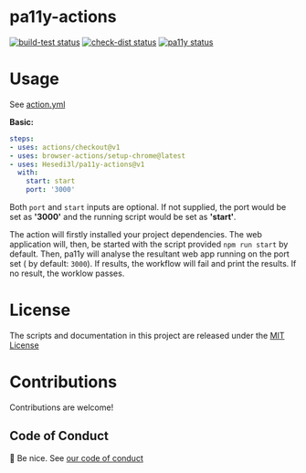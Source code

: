 # pa11y-actions
<p align="left">
  <a href="https://github.com/actions/pa11y-actions/actions?query=workflow%3Abuild-test"><img alt="build-test status" src="https://github.com/actions/pa11y-actions/workflows/build-test/badge.svg"></a> 
  <a href="https://github.com/actions/pa11y-actions/actions?query=workflow%3Acheck-dist"><img alt="check-dist status" src="https://github.com/actions/pa11y-actions/workflows/check-dist/badge.svg"></a>  <a href="https://github.com/actions/pa11y-actions/actions?query=workflow%3Apa11y"><img alt="pa11y status" src="https://github.com/actions/pa11y-actions/workflows/pa11y/badge.svg"></a> 
</p>

# Usage

See [action.yml](action.yml)

**Basic:**
```yaml
steps:
- uses: actions/checkout@v1
- uses: browser-actions/setup-chrome@latest
- uses: Hesedi3l/pa11y-actions@v1
  with:
    start: start
    port: '3000'
```

Both `port` and `start` inputs are optional. If not supplied, the port would be set as **'3000'** and the running script would be set as **'start'**.

The action will firstly installed your project dependencies. The web application will, then, be started with the script provided ``npm run start`` by default. Then, pa11y will analyse the resultant web app running on the port set ( by default: ``3000``). If results, the workflow will fail and print the results. If no result, the worklow passes.

# License

The scripts and documentation in this project are released under the [MIT License](LICENSE)

# Contributions

Contributions are welcome!

## Code of Conduct

:wave: Be nice.  See [our code of conduct](CONDUCT)